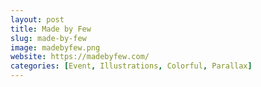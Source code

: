 ```yaml
---
layout: post
title: Made by Few
slug: made-by-few
image: madebyfew.png
website: https://madebyfew.com/
categories: [Event, Illustrations, Colorful, Parallax]
---
```

